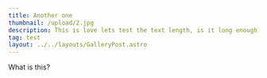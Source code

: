 ```yaml
---
title: Another one
thumbnail: /upload/2.jpg
description: This is love lets test the text length, is it long enough?
tag: test
layout: ../../layouts/GalleryPost.astro
---
```

What is this?